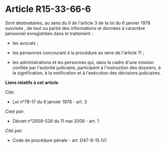 # Article R15-33-66-6

Sont destinataires, au sens du 
II de l'article 3 de la loi du 6 janvier 1978 susvisée
, de tout ou partie des informations et données à caractère personnel enregistrées dans le traitement :

- les avocats ;

- les personnes concourant à la procédure au sens de l'article 11 ;

- les administrations et les personnes qui, dans le cadre d'une mission confiée par l'autorité judiciaire, participent à
l'instruction des dossiers, à la signification, à la notification et à l'exécution des décisions judiciaires.

**Liens relatifs à cet article**

_Cite_:

  - Loi n°78-17 du 6 janvier 1978 - art. 3

_Créé par_:

  - Décret n°2009-528 du 11 mai 2009 - art. 1

_Cité par_:

  - Code de procédure pénale - art. D47-6-15 (V)
